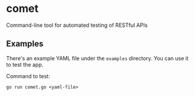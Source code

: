 # comet
Command-line tool for automated testing of RESTful APIs

## Examples

There's an example YAML file under the `examples` directory. You can use it to test the app.

Command to test:
```shell
go run comet.go <yaml-file>
```